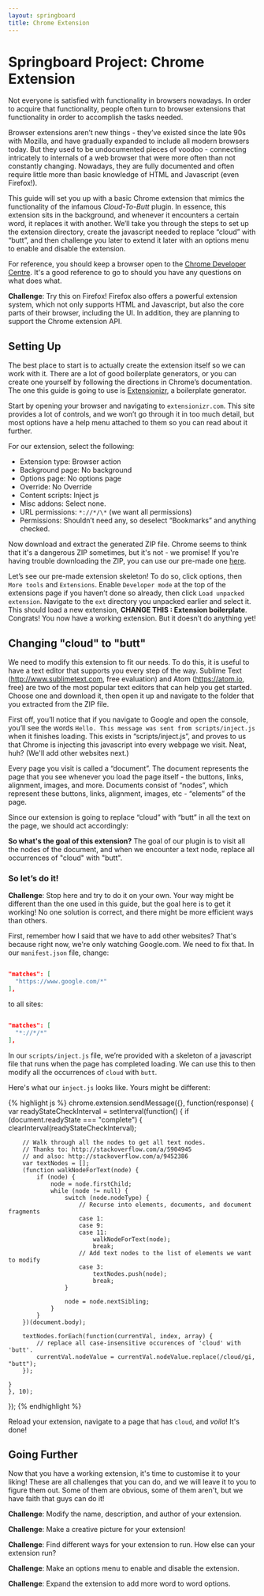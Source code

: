 ```yaml
---
layout: springboard
title: Chrome Extension
---
```


# Springboard Project: Chrome Extension

Not everyone is satisfied with functionality in browsers nowadays. In order to
acquire that functionality, people often turn to browser extensions that
functionality in order to accomplish the tasks needed.

Browser extensions aren’t new things - they’ve existed since the late 90s with
Mozilla, and have gradually expanded to include all modern browsers today. But
they used to be undocumented pieces of voodoo - connecting intricately to
internals of a web browser that were more often than not constantly changing.
Nowadays, they are fully documented and often require little more than basic
knowledge of HTML and Javascript (even Firefox!).

This guide will set you up with a basic Chrome extension that mimics the
functionality of the infamous _Cloud-To-Butt_ plugin. In essence, this extension
sits in the background, and whenever it encounters a certain word, it replaces
it with another. We’ll take you through the steps to set up the extension
directory, create the javascript needed to replace “cloud” with “butt”, and then
challenge you later to extend it later with an options menu to enable and
disable the extension.

For reference, you should keep a browser open to the
[Chrome Developer Centre](https://developer.chrome.com/extensions).
It's a good reference to go to should you have any questions on what does what.

**Challenge**: Try this on Firefox! Firefox also offers a powerful extension
system, which not only supports HTML and Javascript, but also the core parts of
their browser, including the UI. In addition, they are planning to support the
Chrome extension API.

## Setting Up
The best place to start is to actually create the extension itself so we can
work with it. There are a lot of good boilerplate generators, or you can create
one yourself by following the directions in Chrome’s documentation. The one this
guide is going to use is [Extensionizr](http://extensionizr.com),
a boilerplate generator.

Start by opening your browser and navigating to `extensionizr.com`. This
site provides a lot of controls, and we won’t go through it in too much detail,
but most options have a help menu attached to them so you can read about it
further.

For our extension, select the following:

* Extension type: Browser action
* Background page: No background
* Options page: No options page
* Override: No Override
* Content scripts: Inject js
* Misc addons: Select none.
* URL permissions: `*://*/\*` (we want all permissions)
* Permissions: Shouldn’t need any, so deselect “Bookmarks” and anything checked.

Now download and extract the generated ZIP file. Chrome seems to think that it's
a dangerous ZIP sometimes, but it's not - we promise! If you're having trouble
downloading the ZIP, you can use our pre-made one
[here](/springboard-projects/chrome-extension/extension.zip).

Let’s see our pre-made extension skeleton! To do so, click options, then
`More tools` and `Extensions`. Enable `Developer mode` at the top of the
extensions page if you haven’t done so already, then click
`Load unpacked extension`. Navigate to the `ext` directory you unpacked earlier
and select it. This should load a new extension,
__CHANGE THIS : Extension boilerplate__. Congrats! You now have a working
extension. But it doesn’t do anything yet!

## Changing "cloud" to "butt"
We need to modify this extension to fit our needs. To do this, it is useful to
have a text editor that supports you every step of the way. Sublime Text
(http://www.sublimetext.com, free evaluation) and Atom (https://atom.io, free)
are two of the most popular text editors that can help you get started. Choose
one and download it, then open it up and navigate to the folder that you
extracted from the ZIP file.

First off, you’ll notice that if you navigate to Google and
open the console, you’ll see the words
`Hello. This message was sent from scripts/inject.js` when it finishes loading.
This exists in “scripts/inject.js”, and proves to us that Chrome is injecting
this javascript into every webpage we visit. Neat, huh? (We'll add other
websites next.)

Every page you visit is called a “document”. The document represents the page
that you see whenever you load the page itself - the buttons, links, alignment,
images, and more. Documents consist of “nodes”, which represent these buttons,
links, alignment, images, etc - “elements” of the page.

Since our extension is going to replace “cloud” with “butt” in all the text on
the page, we should act accordingly:

**So what's the goal of this extension?** The goal of our plugin is to visit all
the nodes of the document, and when we encounter a text node, replace all
occurrences of "cloud" with "butt".

### So let’s do it!

**Challenge**: Stop here and try to do it on your own. Your way might be
different than the one used in this guide, but the goal here is to get it
working! No one solution is correct, and there might be more efficient ways than
others.

First, remember how I said that we have to add other websites? That's because
right now, we're only watching Google.com. We need to fix that. In our
`manifest.json` file, change:

```json

"matches": [
  "https://www.google.com/*"
],

```

to all sites:

```json

"matches": [
  "*://*/*"
],

```

In our `scripts/inject.js` file, we’re provided with a skeleton of a javascript
file that runs when the page has completed loading. We can use this to then
modify all the occurrences of `cloud` with `butt`.

Here's what our `inject.js` looks like. Yours might be different:

{% highlight js %}
chrome.extension.sendMessage({}, function(response) {
    var readyStateCheckInterval = setInterval(function() {
    if (document.readyState === "complete") {
        clearInterval(readyStateCheckInterval);

        // Walk through all the nodes to get all text nodes.
        // Thanks to: http://stackoverflow.com/a/5904945
        // and also: http://stackoverflow.com/a/9452386
        var textNodes = [];
        (function walkNodeForText(node) {
            if (node) {
                node = node.firstChild;
                while (node != null) {
                    switch (node.nodeType) {
                        // Recurse into elements, documents, and document fragments
                        case 1:
                        case 9:
                        case 11:
                            walkNodeForText(node);
                            break;
                        // Add text nodes to the list of elements we want to modify
                        case 3:
                            textNodes.push(node);
                            break;
                    }

                    node = node.nextSibling;
                }
            }
        })(document.body);

        textNodes.forEach(function(currentVal, index, array) {
            // replace all case-insensitive occurences of 'cloud' with 'butt'.
            currentVal.nodeValue = currentVal.nodeValue.replace(/cloud/gi, "butt");
        });

    }
    }, 10);
});
{% endhighlight %}

Reload your extension, navigate to a page that has `cloud`, and _voila_! It's
done!

## Going Further
Now that you have a working extension, it's time to customise it to your
liking! These are all challenges that you can do, and we will leave it to you
to figure them out. Some of them are obvious, some of them aren't, but we have
faith that guys can do it!

**Challenge**: Modify the name, description, and author of your extension.

**Challenge**: Make a creative picture for your extension!

**Challenge**: Find different ways for your extension to run. How else can your
extension run?

**Challenge**: Make an options menu to enable and disable the extension.

**Challenge**: Expand the extension to add more word to word options.
